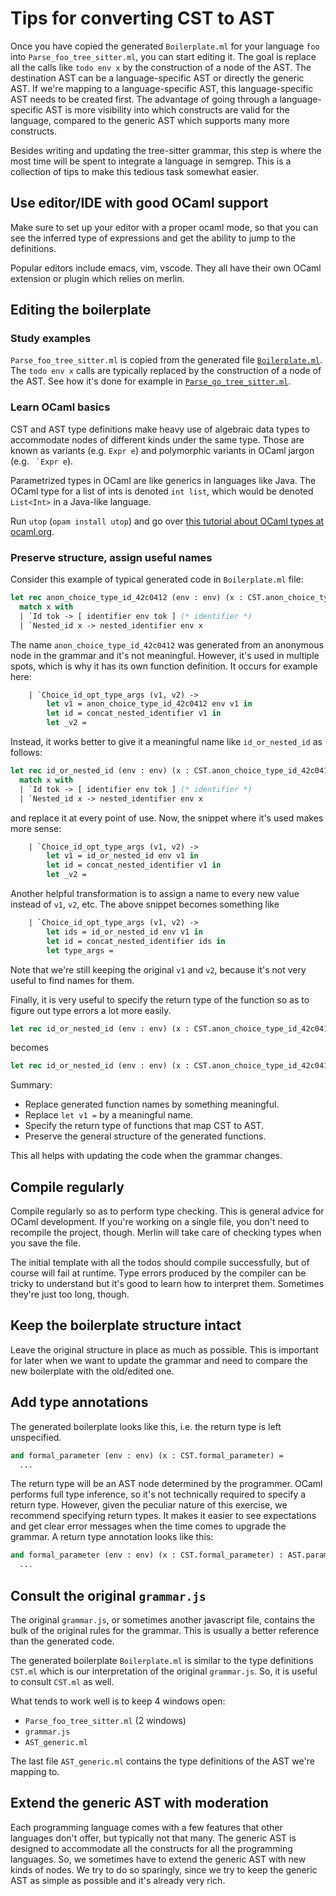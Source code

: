 Tips for converting CST to AST
==

Once you have copied the generated `Boilerplate.ml` for your language
`foo` into `Parse_foo_tree_sitter.ml`, you can start editing it. The
goal is replace all the calls like `todo env x` by the construction
of a node of the AST. The destination AST can be a language-specific
AST or directly the generic AST. If we're mapping to a
language-specific AST, this language-specific AST needs to be created
first. The advantage of going through a language-specific AST is more
visibility into which constructs are valid for the language, compared
to the generic AST which supports many more constructs.

Besides writing and updating the tree-sitter grammar, this step is
where the most time will be spent to integrate a language in semgrep.
This is a collection of tips to make this tedious task somewhat easier.

Use editor/IDE with good OCaml support
--

Make sure to set up your editor with a proper ocaml mode, so that you
can see the inferred type of expressions and get the ability to jump
to the definitions.

Popular editors include emacs, vim, vscode. They all have their own
OCaml extension or plugin which relies on merlin.

Editing the boilerplate
--

### Study examples

`Parse_foo_tree_sitter.ml` is copied from the generated file
[`Boilerplate.ml`](https://github.com/semgrep/semgrep-go/blob/main/lib/Boilerplate.ml). The `todo env x` calls are typically replaced by the
construction of a node of the AST.
See how it's done for example in [`Parse_go_tree_sitter.ml`](https://github.com/semgrep/semgrep/blob/develop/languages/go/tree-sitter/Parse_go_tree_sitter.ml).

### Learn OCaml basics

CST and AST type definitions make heavy use of algebraic data types to
accommodate nodes of different kinds under the same type.
Those are known as variants (e.g. `Expr e`) and
polymorphic variants in OCaml jargon (e.g. `` `Expr e``).

Parametrized types in OCaml are like generics in languages like Java.
The OCaml type for a list of ints is denoted `int list`, which would
be denoted `List<Int>` in a Java-like language.

Run `utop` (`opam install utop`) and go over [this tutorial about OCaml
types at ocaml.org](https://ocaml.org/learn//tutorials/data_types_and_matching.html).

### Preserve structure, assign useful names

Consider this example of typical generated code in `Boilerplate.ml` file:

```ocaml
let rec anon_choice_type_id_42c0412 (env : env) (x : CST.anon_choice_type_id_42c0412) =
  match x with
  | `Id tok -> [ identifier env tok ] (* identifier *)
  | `Nested_id x -> nested_identifier env x
```

The name `anon_choice_type_id_42c0412` was generated from an anonymous
node in the grammar and it's not meaningful. However, it's used in multiple
spots, which is why it has its own function definition. It occurs for example
here:
```ocaml
    | `Choice_id_opt_type_args (v1, v2) ->
        let v1 = anon_choice_type_id_42c0412 env v1 in
        let id = concat_nested_identifier v1 in
        let _v2 =
```

Instead, it works better to give it a meaningful name like `id_or_nested_id` as
follows:

```ocaml
let rec id_or_nested_id (env : env) (x : CST.anon_choice_type_id_42c0412) =
  match x with
  | `Id tok -> [ identifier env tok ] (* identifier *)
  | `Nested_id x -> nested_identifier env x
```

and replace it at every point of use. Now, the snippet where it's used
makes more sense:

```ocaml
    | `Choice_id_opt_type_args (v1, v2) ->
        let v1 = id_or_nested_id env v1 in
        let id = concat_nested_identifier v1 in
        let _v2 =
```

Another helpful transformation is to assign a name to every new
value instead of `v1`, `v2`, etc. The above snippet becomes something like

```ocaml
    | `Choice_id_opt_type_args (v1, v2) ->
        let ids = id_or_nested_id env v1 in
        let id = concat_nested_identifier ids in
        let type_args =
```

Note that we're still keeping the original `v1` and `v2`, because it's
not very useful to find names for them.

Finally, it is very useful to specify the return type of the function
so as to figure out type errors a lot more easily.
```ocaml
let rec id_or_nested_id (env : env) (x : CST.anon_choice_type_id_42c0412) =
```
becomes
```ocaml
let rec id_or_nested_id (env : env) (x : CST.anon_choice_type_id_42c0412) : ident =
```

Summary:

* Replace generated function names by something meaningful.
* Replace `let v1 =` by a meaningful name.
* Specify the return type of functions that map CST to AST.
* Preserve the general structure of the generated functions.

This all helps with updating the code when the grammar changes.

Compile regularly
--

Compile regularly so as to perform type checking. This is general
advice for OCaml development. If you're working on a single file, you
don't need to recompile the project, though. Merlin will take care of
checking types when you save the file.

The initial template with all the todos should compile successfully,
but of course will fail at runtime. Type errors produced by the
compiler can be tricky to understand but it's good to learn how to
interpret them. Sometimes they're just too long, though.

Keep the boilerplate structure intact
--

Leave the original structure in place as much as possible. This is
important for later when we want to update the grammar and need to
compare the new boilerplate with the old/edited one.

Add type annotations
---

The generated boilerplate looks like this, i.e. the return type is left
unspecified.

```ocaml
and formal_parameter (env : env) (x : CST.formal_parameter) =
  ...
```

The return type will be an AST node determined by the programmer.
OCaml performs full type inference, so it's not technically required
to specify a return type.
However, given the peculiar nature of this exercise, we recommend specifying
return types. It makes it easier to see expectations and get clear error
messages when the time comes to upgrade the grammar. A return type annotation
looks like this:

```ocaml
and formal_parameter (env : env) (x : CST.formal_parameter) : AST.parameter =
  ...
```

Consult the original `grammar.js`
--

The original `grammar.js`, or sometimes another javascript file,
contains the bulk of the original rules for the grammar. This is
usually a better reference than the generated code.

The generated boilerplate `Boilerplate.ml` is similar to the type definitions
`CST.ml` which is our interpretation of the original
`grammar.js`. So, it is useful to consult `CST.ml` as well.

What tends to work well is to keep 4 windows open:
* `Parse_foo_tree_sitter.ml` (2 windows)
* `grammar.js`
* `AST_generic.ml`

The last file `AST_generic.ml` contains the type definitions of the
AST we're mapping to.

Extend the generic AST with moderation
--

Each programming language comes with a few features that other
languages don't offer, but typically not that many. The generic AST is
designed to accommodate all the constructs for all the programming
languages. So, we sometimes have to extend the generic AST with new
kinds of nodes. We try to do so sparingly, since we try to keep the
generic AST as simple as possible and it's already very rich.
